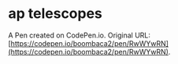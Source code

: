# ap telescopes

A Pen created on CodePen.io. Original URL: [https://codepen.io/boombaca2/pen/RwWYwRN](https://codepen.io/boombaca2/pen/RwWYwRN).


